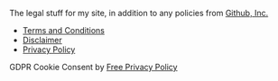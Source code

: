 The legal stuff for my site, in addition to any policies from [Github, Inc.](https://github.com/)

* [Terms and Conditions](terms.md)
* [Disclaimer](disclaimer.md)
* [Privacy Policy](privacy-policy.md)

<!-- Cookie Consent by https://www.FreePrivacyPolicy.com -->
<script type="text/javascript" src="//www.FreePrivacyPolicy.com/cookie-consent/releases/3.0.0/cookie-consent.js"></script>
<script type="text/javascript">
document.addEventListener('DOMContentLoaded', function () {
    cookieconsent.run({"notice_banner_type":"simple","consent_type":"implied","palette":"dark","change_preferences_selector":"#changePreferences","language":"en","cookies_policy_url":"//www.simonarthur.co.uk/privacy-policy"});
});
</script>

<noscript>GDPR Cookie Consent by <a href="https://www.freeprivacypolicy.com/">Free Privacy Policy</a></noscript>
<!-- End Cookie Consent -->